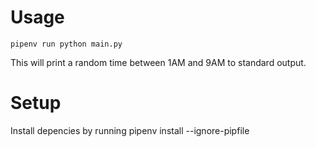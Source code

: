 # Usage
	pipenv run python main.py

This will print a random time between 1AM and 9AM to standard output.

# Setup
Install depencies by running
	pipenv install --ignore-pipfile
